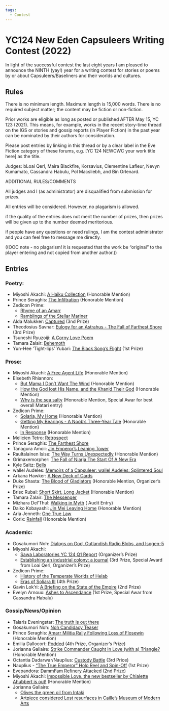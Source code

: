 ```yaml
---
tags:
  - Contest
---
```


# YC124 New Eden Capsuleers Writing Contest (2022)

In light of the successful contest the last eight years I am pleased to announce the NINTH (yay!) year for a writing contest for stories or poems by or about Capsuleers/Baseliners and their worlds and cultures.

## Rules

There is no minimum length. Maximum length is 15,000 words. There is no required subject matter; the content may be fiction or non-fiction.

Prior works are eligible as long as posted or published AFTER May 15, YC 123 (2021). This means, for example, works in the recent story-time thread on the IGS or stories and gossip reports (in Player Fiction) in the past year can be nominated by their authors for consideration.

Please post entries by linking in this thread or by a clear label in the Eve Fiction category of these forums, e.g. [YC 124 NEWCWC your work title here] as the title.

Judges: bLoai Qerl, Maira Blackfire, Korsavius, Clementine Lafleur, Nevyn Kumamato, Cassandra Habulu, Pol Macsliebh, and Bin Orlenard.

ADDITIONAL RULES/COMMENTS

All judges and I (as administrator) are disqualified from submission for prizes.

All entries will be considered. However, no plagarism is allowed.

if the quality of the entries does not merit the number of prizes, then prizes will be given up to the number deemed meritorious.

if people have any questions or need rulings, I am the contest administrator and you can feel free to message me directly.

((OOC note - no plagarism! it is requested that the work be “original” to the player entering and not copied from another author.))

## Entries

### Poetry:

- Miyoshi Akachi: [A Haiku Collection](../authors/miyoshiakachi/ahaikucollection.md) (Honorable Mention)
- Prince Seraghis: [The Infiltration](../authors/princeseraghis/theinfiltration.md) (Honorable Mention)
- Zedicon Prime:
    - [Rhyme of an Amarr](../authors/zediconprime.md/rhymeofanamarr.md)
    - [Ramblings of the Stellar Mariner](../authors/zediconprime.md/ramblingsofthestellarmariner.md)
- Alda Malukker: [Captured](../authors/miscauthors/captured.md) (3nd Prize)
- Theodosius Savnar: [Eulogy for an Astrahus - The Fall of Farthest Shore](../authors/miscauthors/eulogyforanastrahus.md) (3rd Prize)
- Tsuneshi Ryuzoiji: [A Corny Love Poem](../authors/miscauthors/acornylovepoem.md)
- Tamara Zalair: [Behemoth](../authors/tamarazalair/behemoth.md)
- Yun-Hee ’Tight-lips’ Yubari: [The Black Song’s Flight](../authors/miscauthors/theblacksongsflight.md) (1st Prize)

### Prose:

- Miyoshi Akachi: [A Free Agent Life](../authors/miyoshiakachi/afreeagentlife.md) (Honorable Mention)
- Elsebeth Rhiannon:
    - [But Mama I Don’t Want The Wind](../authors/elsebethrhiannon/Butmamaidontwantthewind.md) (Honorable Mention)
    - [How the God lost His Name, and the Khanid Their God](../authors/elsebethrhiannon/howthegodlosthisnameandthekhanidtheirgod.md) (Honorable Mention)
    - [Why is the sea salty](../authors/elsebethrhiannon/whyistheseasalty.md) (Honorable Mention, Special Awar for best overall Matari entry)
- Zedicon Prime:
    - [Solaria, My Home](../authors/zediconprime.md/solariamyhome.md) (Honorable Mention)
    - [Getting My Bearings - A Noob’s Three-Year Tale](../authors/zediconprime.md/gettingmybearings.md) (Honorable Mention)
    - [In Response](../authors/zediconprime.md/inresponse.md) (Honorable Mention)
- Melicien Tetro: [Retrospect](../authors/miscauthors/retrospect.md)
- Prince Seraghis: [The Farthest Shore](../authors/princeseraghis/thefarthestshore.md)
- Tanagura Amoii: [Jin Emperor’s Leaning Tower](../authors/tanaguraamoii/jinemperorsleaningtower.md)
- Raultalainen Isise: [The Way Turns Unexpectedly](../authors/miscauthors/thewayturnsunexpectedly.md) (Honorable Mention)
- Grimaxemorpher: [The Fall of Niarja The Start Of A New Era](../authors/miscauthors/thefallofniarjathestartofanewera.md)
- Kyle Saltz: [Bells](../authors/kylesaltz/bells.md)
- wallel Audeles: [Memoirs of a Capsuleer: wallel Audeles: Splintered Soul](../authors/miscauthors/memoirsofacapsuleerwallelaudelessplinteredsoul.md)
- Arkana Hawker: [A New Deck of Cards](../authors/miscauthors/anewdeckofcards.md)
- Duke Shasta: [The Blood of Gladiators](../authors/miscauthors/thebloodofgladiators.md) (Honorable Mention, Organizer’s Prize)
- Brisc Rubal: [Short Skirt, Long Jacket](../authors/miscauthors/shortskirtlongjacket.md) (Honorable Mention)
- Tamara Zalair: [The Messenger](../authors/tamarazalair/themessenger.md)
- Mizhara Del’Thul: [Walking in Myth](../authors/mizharadelthul/walkinginmyth.md) ( Audit Entry)
- Daiko Kobayashi: [Jin Mei Leaving Home](../authors/miscauthors/jinmeileavinghome.md) (Honorable Mention)
- Aria Jenneth: [One True Law](../authors/miscauthors/onetruelaw.md)
- Corix: [Rainfall](../authors/miscauthors/rainfall.md) (Honorable Mention)


### Academic:

- Gosakumori Noh: [Dialogs on God, Outlandish Radio Blobs, and Isogen-5](../authors/gosakumorinoh/dialogsongodoutlandishradioblobsandisogen.md)
- Miyoshi Akachi:
    - [Sawa Laboratories YC 124 Q1 Report](../authors/miyoshiakachi/sawalaboratoriesyc124q1report.md) (Organizer’s Prize)
    - [Establishing an industrial colony: a journal](../authors/miyoshiakachi/establishinganindustrialcolonyajournal.md) (3rd Prize, Special Award from Loai Qerl, Organizer’s Prize)
- Zedicon Prime:
    - [History of the Temperate Worlds of Helab](../authors/zediconprime.md/historyofthetemperateworldsofhelab.md)
    - [Eras of Soliara III](../authors/zediconprime.md/erasofsoliaraiii.md) (4th Prize)
- Gavin Lok’ri: [A Briefing on the State of the Empire](../authors/gavinlokri/abriefingonthestateoftheempire.md) (2nd Prize)
- Evelyn Arnoux: [Ashes to Ascendance](../authors/miscauthors/ashestoascendance.md) (1st Prize, Special Awar from Cassandra Habalu)


### Gossip/News/Opinion

- Talaris Eveningstar: [The truth is out there](../authors/miscauthors/thetruthisoutthere.md)
- Gosakumori Noh: [Noh Candidacy Teaser](../authors/gosakumorinoh/nohcandidacyteaser.md)
- Prince Seraghis: [Amarr Militia Rally Following Loss of Flosewin](../authors/princeseraghis/amarrmilitiarallyfollowinglossoffloseswin.md) (Honorable Mention)
- Emilia Dallocort: [Podded](../authors/miscauthors/podded.md) (4th Prize, Organizer’s Prize)
- Jorianna Gallaire: [Strike Commander Caught In Love (with a) Triangle?](../authors/joriannagallaire/strikecommandercaughtinlovewithatriangle.md) (Honorable Mention)
- Octantia Dadarwar/Nauplius: [Custody Battle](../authors/nauplius/custodybattle.md) (3rd Price)
- Nauplius - [“The True Emperor” Holo Reel and Spin-Off](../authors/nauplius/thetrueemperorholoreelandspinoff.md) (1st Prize)
- Evepandora: [DammFam Refinery Attacked](../authors/miscauthors/dammfamrefineryattacked.md) (2nd Prize)
- Miyoshi Akachi: [Impossible Love, the new bestseller by Chialette Ahubbert is out!](../authors/miyoshiakachi/impossiblelove.md) (Honorable Mention)
- Jorianna Gallaire:
    - [Olives the green oil from Intaki](../authors/joriannagallaire/olivesthegreenoilfromintaki.md)
    - [Artpiece considered Lost resurfaces in Caille’s Museum of Modern Arts](../authors/joriannagallaire/artpiececonsideredlostresurfacesincaillesmuseumofmodernarts.md)